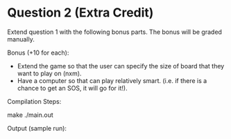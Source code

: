 # Question 2 (Extra Credit)

Extend question 1 with the following bonus parts. The bonus will be graded manually.

Bonus (+10 for each): 
* Extend the game so that the user can specify the size of board that they want to play on (nxm).
* Have a computer so that can play relatively smart. (i.e. if there is a chance to get an SOS, it will go for it!).

Compilation Steps:  

make
./main.out

Output (sample run):  
